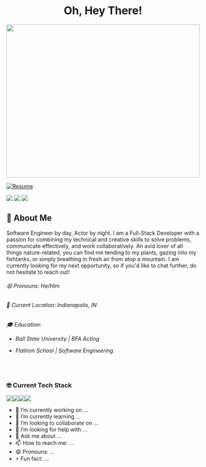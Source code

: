 <h1 align='center' >Oh, Hey There!</h1>
<img src='https://res.cloudinary.com/deugfjrwa/image/upload/v1715957045/GitHub_ReadME/GitHub_Branding_zoev83.jpg' width='100%' height='400vh'  /> 

[![Resume](https://img.shields.io/badge/Resume-Click_here!-green?style=for-the-badge)](https://drive.google.com/file/d/1F9yhb2pmO7RntsCdj7Rj_gdKMql0EY5_/view?usp=sharing)


[<img src='https://img.shields.io/badge/LinkedIn-0077B5?style=for-the-badge&logo=linkedin&logoColor=white'>](https://www.linkedin.com/in/justinleevance/)
[<img src='https://img.shields.io/badge/Gmail-D14836?style=for-the-badge&logo=gmail&logoColor=white'>](mailto:justinleevance94@gmail.com)
[<img src='https://img.shields.io/badge/Medium-12100E?style=for-the-badge&logo=medium&logoColor=white'>](https://medium.com/@justinleevance94)




<p align='left'>

<h2>🌵 About Me</h2>

Software Engineer by day, Actor by night. I am a Full-Stack Developer with a passion for combining my technical and creative skills to solve problems, communicate effectively, and work collaboratively. An avid lover of all things nature-related, you can find me tending to my plants, gazing into my fishtanks, or simply breathing in fresh air from atop a mountain. I am currently looking for my next opportunity, so if you'd like to chat further, do not hesitate to reach out!
  
  
<h6>😄 Pronouns: He/Him</h6>
<h6>📍 Current Location: Indianapolis, IN</h6>
<h6>🎓 Education:

- Ball State University | BFA Acting

- FlatIron School | Software Engineering</h6>
</p>
</br>
<h3>🤓 Current Tech Stack</h3>

<div style='display:flex'>
  <img src='https://img.shields.io/badge/Python-FFD43B?style=for-the-  badge&logo=python&logoColor=blue'/>
  <img src='https://img.shields.io/badge/JavaScript-323330?style=for-the-badge&logo=javascript&logoColor=F7DF1E'/>
  <img src='https://img.shields.io/badge/json-5E5C5C?style=for-the-badge&logo=json&logoColor=white'/>
  <img src='https://img.shields.io/badge/HTML5-E34F26?style=for-the-badge&logo=html5&logoColor=white'/>
</div>





- 🔭 I’m currently working on ...
- 🌱 I’m currently learning ...
- 👯 I’m looking to collaborate on ...
- 🤔 I’m looking for help with ...
- 💬 Ask me about ...
- 📫 How to reach me: ...
- 😄 Pronouns: ...
- ⚡ Fun fact: ...


<div>
